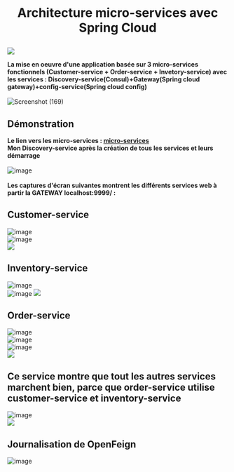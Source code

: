 # <p align="center"> Architecture micro-services avec Spring Cloud 
<img src="https://user-images.githubusercontent.com/73097560/115834477-dbab4500-a447-11eb-908a-139a6edaec5c.gif"></p>
<b>La mise en oeuvre d'une application basée sur 3 micro-services fonctionnels (Customer-service + Order-service + Invetory-service) avec les services : Discovery-service(Consul)+Gateway(Spring cloud gateway)+config-service(Spring cloud config)</b> <br><br>
 ![Screenshot (169)](https://user-images.githubusercontent.com/63150702/199122559-b0a3b889-ffbe-4368-9d08-fbfcff25a5a6.png)
 <br>
## Démonstration
<b>Le lien vers les micro-services : [micro-services](https://github.com/FatimaZahraHASBI/Micro-Services-Architecture-Consul-Config-Gateway-Feign-Resilience4J/tree/master/micro-services) </b><br>
<b>Mon Discovery-service après la création de tous les services et leurs démarrage</b><br><br>
![image](https://user-images.githubusercontent.com/63150702/199824134-3c82f21a-451c-44bc-a437-ce78e6931893.png)
<br><br>
<b>Les captures d'écran suivantes montrent les différents services web à partir la GATEWAY localhost:9999/ :</b>
## Customer-service
![image](https://user-images.githubusercontent.com/63150702/199824547-d3e74c37-2ceb-4216-92db-9c36723bdafc.png) <br>
![image](https://user-images.githubusercontent.com/63150702/199824721-80c3b822-3194-4d64-95e7-eadb133ce96e.png) <br>
<img src="https://user-images.githubusercontent.com/73097560/115834477-dbab4500-a447-11eb-908a-139a6edaec5c.gif">
## Inventory-service
![image](https://user-images.githubusercontent.com/63150702/199824949-355c3207-66bc-45a9-9a95-4490dda8e5fd.png) <br>
![image](https://user-images.githubusercontent.com/63150702/199825124-0412a4bb-c710-49a5-a8c6-3d03d8b6d22e.png)
<img src="https://user-images.githubusercontent.com/73097560/115834477-dbab4500-a447-11eb-908a-139a6edaec5c.gif">
## Order-service
![image](https://user-images.githubusercontent.com/63150702/199825355-bb97b9f9-55df-438e-9e20-7a7c537a8f88.png)<br>
![image](https://user-images.githubusercontent.com/63150702/199825395-7c604d5f-4c33-4099-9b02-def10d8ddfdc.png)<br>
![image](https://user-images.githubusercontent.com/63150702/199825463-baf92837-25eb-4d5c-b40f-ec0e53b39366.png)<br>
<img src="https://user-images.githubusercontent.com/73097560/115834477-dbab4500-a447-11eb-908a-139a6edaec5c.gif">
## Ce service montre que tout les autres services marchent bien, parce que order-service utilise customer-service et inventory-service
![image](https://user-images.githubusercontent.com/63150702/199825981-a5db5386-3dba-4238-b52e-46a901a8abbf.png)<br>
<img src="https://user-images.githubusercontent.com/73097560/115834477-dbab4500-a447-11eb-908a-139a6edaec5c.gif">
## Journalisation de OpenFeign 
![image](https://user-images.githubusercontent.com/63150702/201186491-46d70aa9-4ba0-4787-9f43-49341a8a8d89.png)<br>
